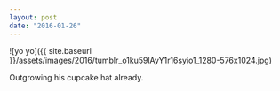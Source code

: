 ```yaml
---
layout: post
date: "2016-01-26"
---
```


![yo yo]({{ site.baseurl }}/assets/images/2016/tumblr_o1ku59lAyY1r16syio1_1280-576x1024.jpg)

Outgrowing his cupcake hat already.
